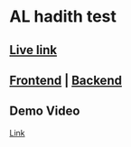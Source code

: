 # AL hadith test

## [Live link]()

## [Frontend](https://github.com/moshiur01/al-hadith-task-frontend) | [Backend]()

## Demo Video

[Link]()
